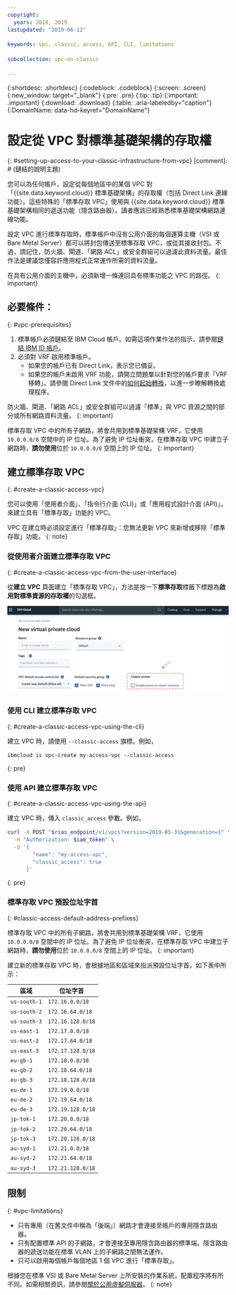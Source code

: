 ```yaml
---
copyright:
  years: 2018, 2019
lastupdated: "2019-06-12"

keywords: vpc, classic, access, API, CLI, limitations

subcollection: vpc-on-classic

---
```


{:shortdesc: .shortdesc}
{:codeblock: .codeblock}
{:screen: .screen}
{:new_window: target="_blank"}
{:pre: .pre}
{:tip: .tip}
{:important: .important}
{:download: .download}
{:table: .aria-labeledby="caption"}
{:DomainName: data-hd-keyref="DomainName"}

# 設定從 VPC 對標準基礎架構的存取權
{: #setting-up-access-to-your-classic-infrastructure-from-vpc}
[comment]: # (鏈結的說明主題)

您可以為任何帳戶，設定從每個地區中的某個 VPC 對「{{site.data.keyword.cloud}} 標準基礎架構」的存取權（包括 Direct Link 連線功能）。這些特殊的「標準存取 VPC」使用與 {{site.data.keyword.cloud}} 標準基礎架構相同的遞送功能（隱含路由器）。讀者應該已經熟悉標準基礎架構網路連線功能。

設定 VPC 進行標準存取時，標準帳戶中沒有公用介面的每個運算主機（VSI 或 Bare Metal Server）都可以將封包傳送至標準存取 VPC，或從其接收封包。不過，請記住，防火牆、閘道、「網路 ACL」或安全群組可以過濾此資料流量。最佳作法是建議您僅容許應用程式正常運作所需的資料流量。

在具有公用介面的主機中，必須新增一條連回具有標準功能之 VPC 的路徑。
{: important}

## 必要條件：
{: #vpc-prerequisites}

1. 標準帳戶必須鏈結至 IBM Cloud 帳戶。如需這項作業作法的指示，請參閱[鏈結 IBM ID 帳戶](/docs/account?topic=account-unifyingaccounts)。
1. 必須對 VRF 啟用標準帳戶。
    * 如果您的帳戶已有 Direct Link，表示您已備妥。
    * 如果您的帳戶未啟用 VRF 功能，請開立問題單以針對您的帳戶要求「VRF 移轉」。請參閱 Direct Link 文件中的[如何起始轉換](/docs/infrastructure/direct-link?topic=direct-link-how-you-can-initiate-the-conversion#how-you-can-initiate-the-conversion)，以進一步瞭解轉換處理程序。

防火牆、閘道、「網路 ACL」或安全群組可以過濾「標準」與 VPC 資源之間的部分或所有網路資料流量。
{: important}

標準存取 VPC 中的所有子網路，將會共用到標準基礎架構 VRF，它使用 `10.0.0.0/8` 空間中的 IP 位址。為了避免 IP 位址衝突，在標準存取 VPC 中建立子網路時，**請勿使用**位於 `10.0.0.0/8` 空間上的 IP 位址。
{: important}

## 建立標準存取 VPC
{: #create-a-classic-access-vpc}

您可以使用「使用者介面」、「指令行介面 (CLI)」或「應用程式設計介面 (API)」，來建立具有「標準存取」功能的 VPC。

VPC 在建立時必須設定進行「標準存取」：您無法更新 VPC 來新增或移除「標準存取」功能。
{: note}

### 從使用者介面建立標準存取 VPC
{: #create-a-classic-access-vpc-from-the-user-interface}

從**建立 VPC** 頁面建立「標準存取 VPC」，方法是按一下**標準存取**標籤下標題為**啟用對標準資源的存取權**的勾選框。

![classic-access-ui](/images/classic-access-ui.png)

### 使用 CLI 建立標準存取 VPC
{: #create-a-classic-access-vpc-using-the-cli}

建立 VPC 時，請使用 `--classic-access` 旗標。例如，

```
ibmcloud is vpc-create my-access-vpc --classic-access
```
{: pre}


### 使用 API 建立標準存取 VPC
{: #create-a-classic-access-vpc-using-the-api}

建立 VPC 時，傳入 `classic_access` 參數。例如，

```bash
curl -X POST "$rias_endpoint/v1/vpcs?version=2019-05-31&generation=1" \
  -H "Authorization: $iam_token" \
  -d '{
        "name": "my-access-vpc",
        "classic_access": true
      }'
```
{: pre}


### 標準存取 VPC 預設位址字首
{: #classic-access-default-address-prefixes}

標準存取 VPC 中的所有子網路，將會共用到標準基礎架構 VRF，它使用 `10.0.0.0/8` 空間中的 IP 位址。為了避免 IP 位址衝突，在標準存取 VPC 中建立子網路時，**請勿使用**位於 `10.0.0.0/8` 空間上的 IP 位址。
{: important}

建立新的標準存取 VPC 時，會根據地區和區域來指派預設位址字首，如下表中所示：

區域|位址字首
---------------|---------------
`us-south-1`   | `172.16.0.0/18`
`us-south-2`   | `172.16.64.0/18`
`us-south-3`   | `172.16.128.0/18`
`us-east-1`    | `172.17.0.0/18`
`us-east-2`    | `172.17.64.0/18`
`us-east-3`    | `172.17.128.0/18`
`eu-gb-1`      | `172.18.0.0/18`
`eu-gb-2`      | `172.18.64.0/18`
`eu-gb-3`      | `172.18.128.0/18`
`eu-de-1`      | `172.19.0.0/18`
`eu-de-2`      | `172.19.64.0/18`
`eu-de-3`      | `172.19.128.0/18`
`jp-tok-1`     | `172.20.0.0/18`
`jp-tok-2`     | `172.20.64.0/18`
`jp-tok-3`     | `172.20.128.0/18`
`au-syd-1`     | `172.21.0.0/18`
`au-syd-2`     | `172.21.64.0/18`
`au-syd-3`     | `172.21.128.0/18`


## 限制
{: #vpc-limitations}

* 只有專用（在舊文件中稱為「後端」）網路才會連接至帳戶的專用隱含路由器。
* 只有配置標準 API 的子網路，才會連接至專用隱含路由器的標準端。隱含路由器的遞送功能在標準 VLAN 上的子網路之間無法運作。
* 只可以啟用每個帳戶每個地區 1 個 VPC 進行「標準存取」。

根據您在標準 VSI 或 Bare Metal Server 上所安裝的作業系統，配置程序將有所不同。如需相關資訊，請參閱[關於公用虛擬伺服器](https://cloud.ibm.com/docs/vsi?topic=virtual-servers-about-public-virtual-servers)。
{: note}
